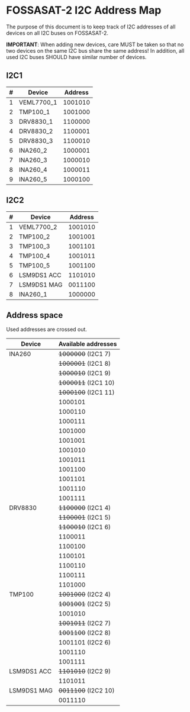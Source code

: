 # FOSSASAT-2 I2C Address Map

The purpose of this document is to keep track of I2C addresses of all devices on all I2C buses on FOSSASAT-2.

**IMPORTANT**: When adding new devices, care MUST be taken so that no two devices on the same I2C bus share the same address! In addition, all used I2C buses SHOULD have similar number of devices.

## I2C1

| #  | Device    | Address |
| -- | --------- | ------- |
| 1  | VEML7700_1| 1001010 |
| 2  | TMP100_1  | 1001000 |
| 3  | DRV8830_1 | 1100000 |
| 4  | DRV8830_2 | 1100001 |
| 5  | DRV8830_3 | 1100010 |
| 6  | INA260_2  | 1000001 |
| 7  | INA260_3  | 1000010 |
| 8  | INA260_4  | 1000011 |
| 9  | INA260_5  | 1000100 |

## I2C2

| #  | Device      | Address |
| -- | ----------- | ------- |
| 1  | VEML7700_2  | 1001010 |
| 2  | TMP100_2    | 1001001 |
| 3  | TMP100_3    | 1001101 |
| 4  | TMP100_4    | 1001011 |
| 5  | TMP100_5    | 1001100 |
| 6  | LSM9DS1 ACC | 1101010 |
| 7  | LSM9DS1 MAG | 0011100 |
| 8  | INA260_1    | 1000000 |

## Address space

Used addresses are crossed out.

| Device      | Available addresses          |
| ----------- | ---------------------------- |
| INA260      | ~~1000000~~ (I2C1 7)         |
|             | ~~1000001~~ (I2C1 8)         |
|             | ~~1000010~~ (I2C1 9)         |
|             | ~~1000011~~ (I2C1 10)        |
|             | ~~1000100~~ (I2C1 11)        |
|             | 1000101                      |
|             | 1000110                      |
|             | 1000111                      |
|             | 1001000                      |
|             | 1001001                      |
|             | 1001010                      |
|             | 1001011                      |
|             | 1001100                      |
|             | 1001101                      |
|             | 1001110                      |
|             | 1001111                      |
| DRV8830     | ~~1100000~~ (I2C1 4)         |
|             | ~~1100001~~ (I2C1 5)         |
|             | ~~1100010~~ (I2C1 6)         |
|             | 1100011                      |
|             | 1100100                      |
|             | 1100101                      |
|             | 1100110                      |
|             | 1100111                      |
|             | 1101000                      |
| TMP100      | ~~1001000~~ (I2C2 4)         |
|             | ~~1001001~~ (I2C2 5)         |
|             |   1001010                    |
|             | ~~1001011~~ (I2C2 7)         |
|             | ~~1001100~~ (I2C2 8)         |
|             | 1001101     (I2C2 6)         |
|             | 1001110                      |
|             | 1001111                      |
| LSM9DS1 ACC | ~~1101010~~ (I2C2 9)         |
|             | 1101011                      |
| LSM9DS1 MAG | ~~0011100~~ (I2C2 10)        |
|             | 0011110                      |
